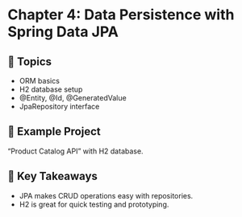 # Chapter 4: Data Persistence with Spring Data JPA

## 📖 Topics
- ORM basics
- H2 database setup
- @Entity, @Id, @GeneratedValue
- JpaRepository interface

## 🚀 Example Project
“Product Catalog API” with H2 database.

## 📝 Key Takeaways
- JPA makes CRUD operations easy with repositories.
- H2 is great for quick testing and prototyping.